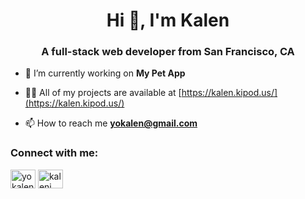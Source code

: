 <h1 align="center">Hi 👋, I'm Kalen</h1>
<h3 align="center">A full-stack web developer from San Francisco, CA</h3>

- 🔭 I’m currently working on **My Pet App**

- 👨‍💻 All of my projects are available at [https://kalen.kipod.us/](https://kalen.kipod.us/)

- 📫 How to reach me **yokalen@gmail.com**

<h3 align="left">Connect with me:</h3>
<p align="left">
<a href="https://twitter.com/yokalen" target="blank"><img align="center" src="https://raw.githubusercontent.com/rahuldkjain/github-profile-readme-generator/master/src/images/icons/Social/twitter.svg" alt="yokalen" height="30" width="40" /></a>
<a href="https://linkedin.com/in/kalenj" target="blank"><img align="center" src="https://raw.githubusercontent.com/rahuldkjain/github-profile-readme-generator/master/src/images/icons/Social/linked-in-alt.svg" alt="kalenj" height="30" width="40" /></a>
</p>
